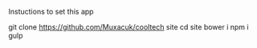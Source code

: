 Instuctions to set this app

git clone https://github.com/Muxacuk/cooltech site
cd site
bower i
npm i
gulp
